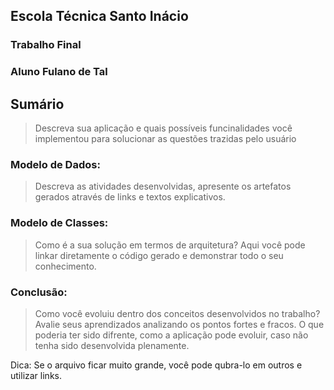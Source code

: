 ## Escola Técnica Santo Inácio
### Trabalho Final
### Aluno Fulano de Tal

## Sumário

> Descreva sua aplicação e quais possíveis funcinalidades você implementou para solucionar as questões trazidas pelo usuário


### Modelo de Dados:

> Descreva as atividades desenvolvidas, apresente os artefatos gerados através de links e textos explicativos.


### Modelo de Classes:

> Como é a sua solução em termos de arquitetura? Aqui você pode linkar diretamente o código gerado e demonstrar todo o seu conhecimento.


### Conclusão:

> Como você evoluiu dentro dos conceitos desenvolvidos no trabalho? Avalie seus aprendizados analizando os pontos fortes e fracos. O que poderia ter sido difrente, como a aplicação pode evoluir, caso não tenha sido desenvolvida plenamente.



Dica: Se o arquivo ficar muito grande, você pode qubra-lo em outros e utilizar links.
